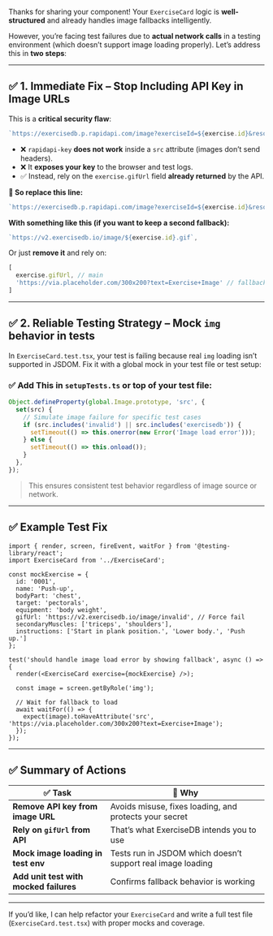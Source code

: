 Thanks for sharing your component! Your `ExerciseCard` logic is **well-structured** and already handles image fallbacks intelligently.

However, you’re facing test failures due to **actual network calls** in a testing environment (which doesn’t support image loading properly). Let’s address this in **two steps**:

---

## ✅ 1. Immediate Fix – **Stop Including API Key in Image URLs**

This is a **critical security flaw**:

```ts
`https://exercisedb.p.rapidapi.com/image?exerciseId=${exercise.id}&resolution=180&rapidapi-key=${env.VITE_RAPIDAPI_KEY}`
```

* ❌ `rapidapi-key` **does not work** inside a `src` attribute (images don’t send headers).
* ❌ It **exposes your key** to the browser and test logs.
* ✅ Instead, rely on the `exercise.gifUrl` field **already returned** by the API.

**🔁 So replace this line:**

```ts
`https://exercisedb.p.rapidapi.com/image?exerciseId=${exercise.id}&resolution=180&rapidapi-key=${env.VITE_RAPIDAPI_KEY}`,
```

**With something like this (if you want to keep a second fallback):**

```ts
`https://v2.exercisedb.io/image/${exercise.id}.gif`,
```

Or just **remove it** and rely on:

```ts
[
  exercise.gifUrl, // main
  'https://via.placeholder.com/300x200?text=Exercise+Image' // fallback
]
```

---

## ✅ 2. Reliable Testing Strategy – **Mock `img` behavior in tests**

In `ExerciseCard.test.tsx`, your test is failing because real `img` loading isn’t supported in JSDOM. Fix it with a global mock in your test file or test setup:

### ✅ Add This in `setupTests.ts` or top of your test file:

```ts
Object.defineProperty(global.Image.prototype, 'src', {
  set(src) {
    // Simulate image failure for specific test cases
    if (src.includes('invalid') || src.includes('exercisedb')) {
      setTimeout(() => this.onerror(new Error('Image load error')));
    } else {
      setTimeout(() => this.onload());
    }
  },
});
```

> This ensures consistent test behavior regardless of image source or network.

---

## ✅ Example Test Fix

```tsx
import { render, screen, fireEvent, waitFor } from '@testing-library/react';
import ExerciseCard from '../ExerciseCard';

const mockExercise = {
  id: '0001',
  name: 'Push-up',
  bodyPart: 'chest',
  target: 'pectorals',
  equipment: 'body weight',
  gifUrl: 'https://v2.exercisedb.io/image/invalid', // Force fail
  secondaryMuscles: ['triceps', 'shoulders'],
  instructions: ['Start in plank position.', 'Lower body.', 'Push up.']
};

test('should handle image load error by showing fallback', async () => {
  render(<ExerciseCard exercise={mockExercise} />);

  const image = screen.getByRole('img');
  
  // Wait for fallback to load
  await waitFor(() => {
    expect(image).toHaveAttribute('src', 'https://via.placeholder.com/300x200?text=Exercise+Image');
  });
});
```

---

## ✅ Summary of Actions

| ✅ Task                                 | 📌 Why                                                      |
| -------------------------------------- | ----------------------------------------------------------- |
| **Remove API key from image URL**      | Avoids misuse, fixes loading, and protects your secret      |
| **Rely on `gifUrl` from API**          | That’s what ExerciseDB intends you to use                   |
| **Mock image loading in test env**     | Tests run in JSDOM which doesn’t support real image loading |
| **Add unit test with mocked failures** | Confirms fallback behavior is working                       |

---

If you’d like, I can help refactor your `ExerciseCard` and write a full test file (`ExerciseCard.test.tsx`) with proper mocks and coverage.
